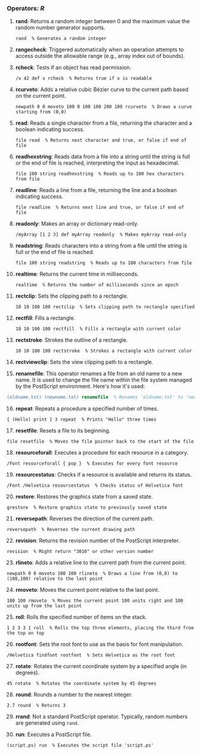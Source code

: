 ### Operators: *R*

1. **rand**: Returns a random integer between 0 and the maximum value the random number generator supports.
   ```
   rand  % Generates a random integer
   ```

2. **rangecheck**: Triggered automatically when an operation attempts to access outside the allowable range (e.g., array index out of bounds).

3. **rcheck**: Tests if an object has read permission.
   ```
   /x 42 def x rcheck  % Returns true if x is readable
   ```

4. **rcurveto**: Adds a relative cubic Bézier curve to the current path based on the current point.
   ```
   newpath 0 0 moveto 100 0 100 100 200 100 rcurveto  % Draws a curve starting from (0,0)
   ```

5. **read**: Reads a single character from a file, returning the character and a boolean indicating success.
   ```
   file read  % Returns next character and true, or false if end of file
   ```

6. **readhexstring**: Reads data from a file into a string until the string is full or the end of file is reached, interpreting the input as hexadecimal.
   ```
   file 100 string readhexstring  % Reads up to 100 hex characters from file
   ```

7. **readline**: Reads a line from a file, returning the line and a boolean indicating success.
   ```
   file readline  % Returns next line and true, or false if end of file
   ```

8. **readonly**: Makes an array or dictionary read-only.
   ```
   /myArray [1 2 3] def myArray readonly  % Makes myArray read-only
   ```

9. **readstring**: Reads characters into a string from a file until the string is full or the end of file is reached.
   ```
   file 100 string readstring  % Reads up to 100 characters from file
   ```

10. **realtime**: Returns the current time in milliseconds.
    ```
    realtime  % Returns the number of milliseconds since an epoch
    ```

11. **rectclip**: Sets the clipping path to a rectangle.
    ```
    10 10 100 100 rectclip  % Sets clipping path to rectangle specified
    ```

12. **rectfill**: Fills a rectangle.
    ```
    10 10 100 100 rectfill  % Fills a rectangle with current color
    ```

13. **rectstroke**: Strokes the outline of a rectangle.
    ```
    10 10 100 100 rectstroke  % Strokes a rectangle with current color
    ```

14. **rectviewclip**: Sets the view clipping path to a rectangle.


15. **renamefile**: This operator renames a file from an old name to a new name. It is used to change the file name within the file system managed by the PostScript environment. Here's how it's used:
   ```postscript
   (oldname.txt) (newname.txt) renamefile  % Renames 'oldname.txt' to 'newname.txt'
   ```

16. **repeat**: Repeats a procedure a specified number of times.
   ```
   { (Hello) print } 3 repeat  % Prints "Hello" three times
   ```

17. **resetfile**: Resets a file to its beginning.
   ```
   file resetfile  % Moves the file pointer back to the start of the file
   ```

18. **resourceforall**: Executes a procedure for each resource in a category.
   ```
   /Font resourceforall { pop }  % Executes for every font resource
   ```

19. **resourcestatus**: Checks if a resource is available and returns its status.
   ```
   /Font /Helvetica resourcestatus  % Checks status of Helvetica font
   ```

20. **restore**: Restores the graphics state from a saved state.
   ```
   grestore  % Restore graphics state to previously saved state
   ```

21. **reversepath**: Reverses the direction of the current path.
   ```
   reversepath  % Reverses the current drawing path
   ```

22. **revision**: Returns the revision number of the PostScript interpreter.
   ```
   revision  % Might return "3010" or other version number
   ```

23. **rlineto**: Adds a relative line to the current path from the current point.
   ```
   newpath 0 0 moveto 100 100 rlineto  % Draws a line from (0,0) to (100,100) relative to the last point
   ```

24. **rmoveto**: Moves the current point relative to the last point.
   ```
   100 100 rmoveto  % Moves the current point 100 units right and 100 units up from the last point
   ```

25. **roll**: Rolls the specified number of items on the stack.
   ```
   1 2 3 3 1 roll  % Rolls the top three elements, placing the third from the top on top
   ```

26. **rootfont**: Sets the root font to use as the basis for font manipulation.
   ```
   /Helvetica findfont rootfont  % Sets Helvetica as the root font
   ```

27. **rotate**: Rotates the current coordinate system by a specified angle (in degrees).
   ```
   45 rotate  % Rotates the coordinate system by 45 degrees
   ```

28. **round**: Rounds a number to the nearest integer.
   ```
   2.7 round  % Returns 3
   ```

29. **rrand**: Not a standard PostScript operator. Typically, random numbers are generated using `rand`.

30. **run**: Executes a PostScript file.
   ```
   (script.ps) run  % Executes the script file 'script.ps'
   ```

